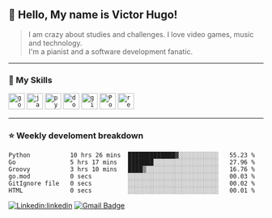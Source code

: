 ## 💜 Hello, My name is <strong>Victor Hugo!</strong>

> I am crazy about studies and challenges. I love video games, music and technology.<br>
I'm a pianist and a software development fanatic.
----

### 🚀 My Skills

<code><img height="32" src="https://cdn.jsdelivr.net/gh/devicons/devicon/icons/go/go-original.svg" alt="go"/></code>
<code><img height="32" src="https://cdn.jsdelivr.net/gh/devicons/devicon/icons/java/java-plain.svg" alt="java"/></code>
<code><img height="32" src="https://cdn.jsdelivr.net/gh/devicons/devicon/icons/python/python-plain.svg" alt="python"/></code>
<code><img height="32" src="https://cdn.jsdelivr.net/gh/devicons/devicon/icons/docker/docker-plain.svg" alt="docker"/></code>
<code><img height="32" src="https://cdn.jsdelivr.net/gh/devicons/devicon/icons/git/git-plain.svg" alt="git"/></code>
<code><img height="32" src="https://cdn.jsdelivr.net/gh/devicons/devicon/icons/postgresql/postgresql-plain.svg" alt="PostegreSQL"/></code>
<code><img height="32" src="https://cdn.jsdelivr.net/gh/devicons/devicon/icons/redis/redis-plain.svg" alt="redis"/></code>

---

### ⭐ Weekly develoment breakdown
<!--START_SECTION:waka-->

```text
Python           10 hrs 26 mins  █████████████▓░░░░░░░░░░░   55.23 %
Go               5 hrs 17 mins   ███████░░░░░░░░░░░░░░░░░░   27.96 %
Groovy           3 hrs 10 mins   ████▒░░░░░░░░░░░░░░░░░░░░   16.76 %
go.mod           0 secs          ░░░░░░░░░░░░░░░░░░░░░░░░░   00.03 %
GitIgnore file   0 secs          ░░░░░░░░░░░░░░░░░░░░░░░░░   00.02 %
HTML             0 secs          ░░░░░░░░░░░░░░░░░░░░░░░░░   00.01 %
```

<!--END_SECTION:waka-->

[![Linkedin:linkedin](https://img.shields.io/badge/-linkedin-blue?style=flat-square&logo=Linkedin&logoColor=white&link=https://www.linkedin.com/in/victorvcruz/)](https://www.linkedin.com/in/victorvcruz/)
[![Gmail Badge](https://img.shields.io/badge/-gmail-006bed?style=flat-square&logo=Gmail&logoColor=white&link=mailto:hugov4308@gmail.com)](mailto:hugov4308@gmail.com) 
